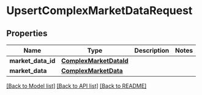 # UpsertComplexMarketDataRequest

## Properties
Name | Type | Description | Notes
------------ | ------------- | ------------- | -------------
**market_data_id** | [**ComplexMarketDataId**](ComplexMarketDataId.md) |  | 
**market_data** | [**ComplexMarketData**](ComplexMarketData.md) |  | 

[[Back to Model list]](../README.md#documentation-for-models) [[Back to API list]](../README.md#documentation-for-api-endpoints) [[Back to README]](../README.md)


